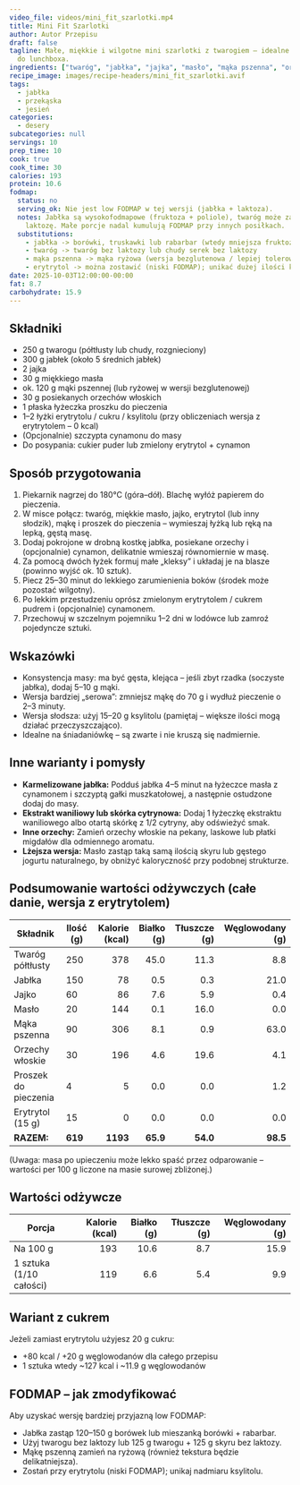 ```yaml
---
video_file: videos/mini_fit_szarlotki.mp4
title: Mini Fit Szarlotki
author: Autor Przepisu
draft: false
tagline: Małe, miękkie i wilgotne mini szarlotki z twarogiem – idealne do kawy i
  do lunchboxa.
ingredients: ["twaróg", "jabłka", "jajka", "masło", "mąka pszenna", "orzechy włoskie", "proszek do pieczenia", "erytrytol", "cynamon"]
recipe_image: images/recipe-headers/mini_fit_szarlotki.avif
tags:
  - jabłka
  - przekąska
  - jesień
categories:
  - desery
subcategories: null
servings: 10
prep_time: 10
cook: true
cook_time: 30
calories: 193
protein: 10.6
fodmap:
  status: no
  serving_ok: Nie jest low FODMAP w tej wersji (jabłka + laktoza).
  notes: Jabłka są wysokofodmapowe (fruktoza + poliole), twaróg może zawierać
    laktozę. Małe porcje nadal kumulują FODMAP przy innych posiłkach.
  substitutions:
    - jabłka -> borówki, truskawki lub rabarbar (wtedy mniejsza fruktoza)
    - twaróg -> twaróg bez laktozy lub chudy serek bez laktozy
    - mąka pszenna -> mąka ryżowa (wersja bezglutenowa / lepiej tolerowana)
    - erytrytol -> można zostawić (niski FODMAP); unikać dużej ilości ksylitolu
date: 2025-10-03T12:00:00-00:00
fat: 8.7
carbohydrate: 15.9
---
```


## Składniki
- 250 g twarogu (półtłusty lub chudy, rozgnieciony)
- 300 g jabłek (około 5 średnich jabłek)
- 2 jajka
- 30 g miękkiego masła
- ok. 120 g mąki pszennej (lub ryżowej w wersji bezglutenowej)
- 30 g posiekanych orzechów włoskich
- 1 płaska łyżeczka proszku do pieczenia
- 1–2 łyżki erytrytolu / cukru / ksylitolu (przy obliczeniach wersja z erytrytolem – 0 kcal)
- (Opcjonalnie) szczypta cynamonu do masy
- Do posypania: cukier puder lub zmielony erytrytol + cynamon

## Sposób przygotowania
1. Piekarnik nagrzej do 180°C (góra–dół). Blachę wyłóż papierem do pieczenia.
2. W misce połącz: twaróg, miękkie masło, jajko, erytrytol (lub inny słodzik), mąkę i proszek do pieczenia – wymieszaj łyżką lub ręką na lepką, gęstą masę.
3. Dodaj pokrojone w drobną kostkę jabłka, posiekane orzechy i (opcjonalnie) cynamon, delikatnie wmieszaj równomiernie w masę.
4. Za pomocą dwóch łyżek formuj małe „kleksy” i układaj je na blasze (powinno wyjść ok. 10 sztuk).
5. Piecz 25–30 minut do lekkiego zarumienienia boków (środek może pozostać wilgotny).
6. Po lekkim przestudzeniu oprósz zmielonym erytrytolem / cukrem pudrem i (opcjonalnie) cynamonem.
7. Przechowuj w szczelnym pojemniku 1–2 dni w lodówce lub zamroź pojedyncze sztuki.

## Wskazówki
- Konsystencja masy: ma być gęsta, klejąca – jeśli zbyt rzadka (soczyste jabłka), dodaj 5–10 g mąki.
- Wersja bardziej „serowa”: zmniejsz mąkę do 70 g i wydłuż pieczenie o 2–3 minuty.
- Wersja słodsza: użyj 15–20 g ksylitolu (pamiętaj – większe ilości mogą działać przeczyszczająco).
- Idealne na śniadaniówkę – są zwarte i nie kruszą się nadmiernie.

## Inne warianty i pomysły
- **Karmelizowane jabłka:** Podduś jabłka 4–5 minut na łyżeczce masła z cynamonem i szczyptą gałki muszkatołowej, a następnie ostudzone dodaj do masy.
- **Ekstrakt waniliowy lub skórka cytrynowa:** Dodaj 1 łyżeczkę ekstraktu waniliowego albo otartą skórkę z 1/2 cytryny, aby odświeżyć smak.
- **Inne orzechy:** Zamień orzechy włoskie na pekany, laskowe lub płatki migdałów dla odmiennego aromatu.
- **Lżejsza wersja:** Masło zastąp taką samą ilością skyru lub gęstego jogurtu naturalnego, by obniżyć kaloryczność przy podobnej strukturze.

## Podsumowanie wartości odżywczych (całe danie, wersja z erytrytolem)

| Składnik              | Ilość (g) | Kalorie (kcal) | Białko (g) | Tłuszcze (g) | Węglowodany (g) |
|-----------------------|-----------|---------------:|-----------:|-------------:|----------------:|
| Twaróg półtłusty      | 250       | 378            | 45.0       | 11.3         | 8.8             |
| Jabłka                | 150       | 78             | 0.5        | 0.3          | 21.0            |
| Jajko                 | 60        | 86             | 7.6        | 5.9          | 0.4             |
| Masło                 | 20        | 144            | 0.1        | 16.0         | 0.0             |
| Mąka pszenna          | 90        | 306            | 8.1        | 0.9          | 63.0            |
| Orzechy włoskie       | 30        | 196            | 4.6        | 19.6         | 4.1             |
| Proszek do pieczenia  | 4         | 5              | 0.0        | 0.0          | 1.2             |
| Erytrytol (15 g)      | 15        | 0              | 0.0        | 0.0          | 0.0             |
| **RAZEM:**            | **619**   | **1193**       | **65.9**   | **54.0**     | **98.5**        |

(Uwaga: masa po upieczeniu może lekko spaść przez odparowanie – wartości per 100 g liczone na masie surowej zbliżonej.)

## Wartości odżywcze

| Porcja                       | Kalorie (kcal) | Białko (g) | Tłuszcze (g) | Węglowodany (g) |
|-----------------------------|---------------:|-----------:|-------------:|----------------:|
| Na 100 g                    | 193            | 10.6       | 8.7          | 15.9            |
| 1 sztuka (1/10 całości)     | 119            | 6.6        | 5.4          | 9.9             |

## Wariant z cukrem
Jeżeli zamiast erytrytolu użyjesz 20 g cukru:
- +80 kcal / +20 g węglowodanów dla całego przepisu
- 1 sztuka wtedy ~127 kcal i ~11.9 g węglowodanów

## FODMAP – jak zmodyfikować
Aby uzyskać wersję bardziej przyjazną low FODMAP:
- Jabłka zastąp 120–150 g borówek lub mieszanką borówki + rabarbar.
- Użyj twarogu bez laktozy lub 125 g twarogu + 125 g skyru bez laktozy.
- Mąkę pszenną zamień na ryżową (również tekstura będzie delikatniejsza).
- Zostań przy erytrytolu (niski FODMAP); unikaj nadmiaru ksylitolu.
